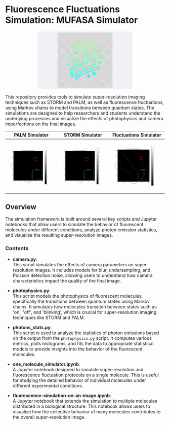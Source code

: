 # Fluorescence Fluctuations Simulation: MUFASA Simulator

<div align="center">
<img src="img/LOgo MUFASA.png" alt="Fluorescence Simulation" width="300"/>
</div>

This repository provides tools to simulate super-resolution imaging techniques such as STORM and PALM, as well as fluorescence fluctuations, using Markov chains to model transitions between quantum states. The simulations are designed to help researchers and students understand the underlying processes and visualize the effects of photophysics and camera imperfections on the final images.


| PALM Simulator | STORM Simulator | Fluctuations Simulator |
|:--------------:|:---------------:|:----------------------:|
| <img src="img/emitted_photons_poisson_palm.gif" width="300"> | <img src="img/emitted_photons_poisson_storm.gif" width="300"> | <img src="img/emitted_photons_poisson_FF.gif" width="300"> |



## Overview

The simulation framework is built around several key scripts and Jupyter notebooks that allow users to simulate the behavior of fluorescent molecules under different conditions, analyze photon emission statistics, and visualize the resulting super-resolution images.

### Contents

- **camera.py**:  
  This script simulates the effects of camera parameters on super-resolution images. It includes models for blur, undersampling, and Poisson detection noise, allowing users to understand how camera characteristics impact the quality of the final image.

- **photophysics.py**:  
  This script models the photophysics of fluorescent molecules, specifically the transitions between quantum states using Markov chains. It simulates how molecules transition between states such as 'on', 'off', and 'blinking', which is crucial for super-resolution imaging techniques like STORM and PALM.

- **photons_stats.py**:  
  This script is used to analyze the statistics of photon emissions based on the output from the `photophysics.py` script. It computes various metrics, plots histograms, and fits the data to appropriate statistical models to provide insights into the behavior of the fluorescent molecules.

- **one_molecule_simulator.ipynb**:  
  A Jupyter notebook designed to simulate super-resolution and fluorescence fluctuation protocols on a single molecule. This is useful for studying the detailed behavior of individual molecules under different experimental conditions.

- **fluorescence-simulation-on-an-image.ipynb**:  
  A Jupyter notebook that extends the simulation to multiple molecules distributed in a biological structure. This notebook allows users to visualize how the collective behavior of many molecules contributes to the overall super-resolution image.



